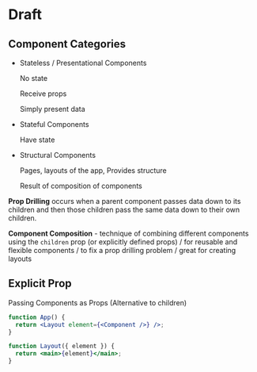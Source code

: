 # Draft

## Component Categories

- Stateless / Presentational Components

  No state

  Receive props

  Simply present data

- Stateful Components

  Have state

- Structural Components

  Pages, layouts of the app, Provides structure

  Result of composition of components

**Prop Drilling** occurs when a parent component passes data down to its children and then those children pass the same data down to their own children.

**Component Composition** - technique of combining different components using the `children` prop (or explicitly defined props) / for reusable and flexible components / to fix a prop drilling problem / great for creating layouts

## Explicit Prop

Passing Components as Props (Alternative to children)

```jsx
function App() {
  return <Layout element={<Component />} />;
}

function Layout({ element }) {
  return <main>{element}</main>;
}
```
